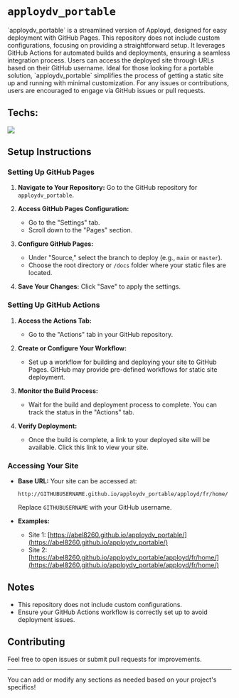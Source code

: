 # `apploydv_portable` 

<p>`apploydv_portable` is a streamlined version of Apployd, designed for easy deployment with GitHub Pages. This repository does not include custom configurations, focusing on providing a straightforward setup. It leverages GitHub Actions for automated builds and deployments, ensuring a seamless integration process. Users can access the deployed site through URLs based on their GitHub username. Ideal for those looking for a portable solution, `apploydv_portable` simplifies the process of getting a static site up and running with minimal customization. For any issues or contributions, users are encouraged to engage via GitHub issues or pull requests.</p>

## Techs:<br/>

<img src="https://img.shields.io/badge/HTML-239120?style=for-the-badge&logo=html5&logoColor=white"/>

## Setup Instructions

### Setting Up GitHub Pages

1. **Navigate to Your Repository:**
   Go to the GitHub repository for `apploydv_portable`.

2. **Access GitHub Pages Configuration:**
   - Go to the "Settings" tab.
   - Scroll down to the "Pages" section.

3. **Configure GitHub Pages:**
   - Under "Source," select the branch to deploy (e.g., `main` or `master`).
   - Choose the root directory or `/docs` folder where your static files are located.

4. **Save Your Changes:**
   Click "Save" to apply the settings.

### Setting Up GitHub Actions

1. **Access the Actions Tab:**
   - Go to the "Actions" tab in your GitHub repository.

2. **Create or Configure Your Workflow:**
   - Set up a workflow for building and deploying your site to GitHub Pages. GitHub may provide pre-defined workflows for static site deployment.

3. **Monitor the Build Process:**
   - Wait for the build and deployment process to complete. You can track the status in the "Actions" tab.

4. **Verify Deployment:**
   - Once the build is complete, a link to your deployed site will be available. Click this link to view your site.

### Accessing Your Site

- **Base URL:**
  Your site can be accessed at:
  ```
  http://GITHUBUSERNAME.github.io/apploydv_portable/apployd/fr/home/
  ```
  Replace `GITHUBUSERNAME` with your GitHub username.

- **Examples:**
  - Site 1: [https://abel8260.github.io/apploydv_portable/](https://abel8260.github.io/apploydv_portable/)
  - Site 2: [https://abel8260.github.io/apploydv_portable/apployd/fr/home/](https://abel8260.github.io/apploydv_portable/apployd/fr/home/)

## Notes

- This repository does not include custom configurations.
- Ensure your GitHub Actions workflow is correctly set up to avoid deployment issues.

## Contributing

Feel free to open issues or submit pull requests for improvements.

---

You can add or modify any sections as needed based on your project's specifics!
